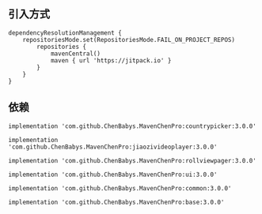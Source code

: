 ## 引入方式
	dependencyResolutionManagement {
	    repositoriesMode.set(RepositoriesMode.FAIL_ON_PROJECT_REPOS)
		    repositories {
			    mavenCentral()
			    maven { url 'https://jitpack.io' }
			}
		}
    }

## 依赖
    implementation 'com.github.ChenBabys.MavenChenPro:countrypicker:3.0.0'
    
    implementation 'com.github.ChenBabys.MavenChenPro:jiaozivideoplayer:3.0.0'
    
    implementation 'com.github.ChenBabys.MavenChenPro:rollviewpager:3.0.0'
    
    implementation 'com.github.ChenBabys.MavenChenPro:ui:3.0.0'
    
    implementation 'com.github.ChenBabys.MavenChenPro:common:3.0.0'
    
    implementation 'com.github.ChenBabys.MavenChenPro:base:3.0.0'
